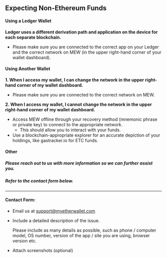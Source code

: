 ## Expecting Non-Ethereum Funds

#### Using a Ledger Wallet

**Ledger uses a different derivation path and application on the device for each separate blockchain.**

- Please make sure you are connected to the correct app on your Ledger and the correct network on MEW (in the upper right-hand corner of your wallet dashboard).

#### Using Another Wallet

**1. When I access my wallet, I can change the network in the upper right-hand corner of my wallet dashboard.**

- Please make sure you are connected to the correct network on MEW.

**2. When I access my wallet, I cannot change the network in the upper right-hand corner of my wallet dashboard.**

- Access MEW offline through your recovery method (mnemonic phrase or private key) to connect to the appropriate network.
  - This should allow you to interact with your funds.
- Use a blockchain-appropriate explorer for an accurate depiction of your holdings, like gastracker.io for ETC funds.

#### Other

##### Please reach out to us with more information so we can further assist you.

##### Refer to the contact form below.

---

#### Contact Form:

- Email us at support@myetherwallet.com

- <p>Include a detailed description of the issue.</p>
  <note>Please include as many details as possible, such as phone / computer model, OS number, version of the app / site you are using, browser version etc.</note>

- Attach screenshots (optional)
